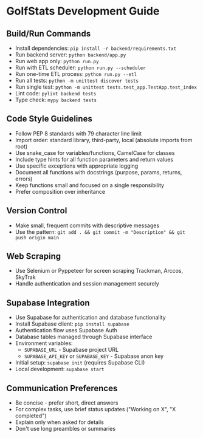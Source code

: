 # GolfStats Development Guide

## Build/Run Commands
- Install dependencies: `pip install -r backend/requirements.txt`
- Run backend server: `python backend/app.py`
- Run web app only: `python run.py`
- Run with ETL scheduler: `python run.py --scheduler`
- Run one-time ETL process: `python run.py --etl`
- Run all tests: `python -m unittest discover tests`
- Run single test: `python -m unittest tests.test_app.TestApp.test_index`
- Lint code: `pylint backend tests`
- Type check: `mypy backend tests`

## Code Style Guidelines
- Follow PEP 8 standards with 79 character line limit
- Import order: standard library, third-party, local (absolute imports from root)
- Use snake_case for variables/functions, CamelCase for classes
- Include type hints for all function parameters and return values
- Use specific exceptions with appropriate logging
- Document all functions with docstrings (purpose, params, returns, errors)
- Keep functions small and focused on a single responsibility
- Prefer composition over inheritance

## Version Control
- Make small, frequent commits with descriptive messages
- Use the pattern: `git add . && git commit -m "Description" && git push origin main`

## Web Scraping
- Use Selenium or Pyppeteer for screen scraping Trackman, Arccos, SkyTrak
- Handle authentication and session management securely

## Supabase Integration
- Use Supabase for authentication and database functionality
- Install Supabase client: `pip install supabase`
- Authentication flow uses Supabase Auth
- Database tables managed through Supabase interface
- Environment variables:
  - `SUPABASE_URL` - Supabase project URL
  - `SUPABASE_API_KEY` or `SUPABASE_KEY` - Supabase anon key
- Initial setup: `supabase init` (requires Supabase CLI)
- Local development: `supabase start`

## Communication Preferences
- Be concise - prefer short, direct answers
- For complex tasks, use brief status updates ("Working on X", "X completed")
- Explain only when asked for details
- Don't use long preambles or summaries
